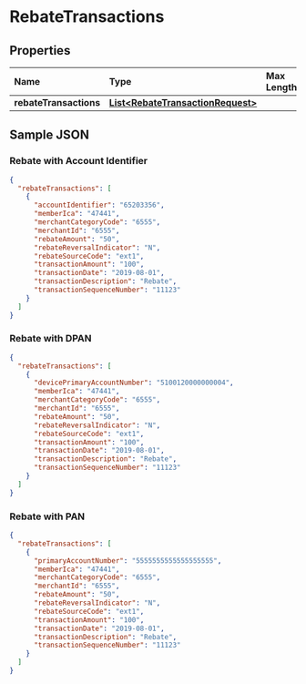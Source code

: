# RebateTransactions

## Properties <a name="properties"></a>

| Name | Type | Max Length | Description | Notes |
| :--- | :--- | :--------- | :---------- | :---- |
| **rebateTransactions** | [**List&lt;RebateTransactionRequest&gt;**](RebateTransactionRequest.md) | | | [optional] |

## Sample JSON

### Rebate with Account Identifier <a name="account-identifier"></a>
```json
{
  "rebateTransactions": [
    {
      "accountIdentifier": "65203356",
      "memberIca": "47441",
      "merchantCategoryCode": "6555",
      "merchantId": "6555",
      "rebateAmount": "50",
      "rebateReversalIndicator": "N",
      "rebateSourceCode": "ext1",
      "transactionAmount": "100",
      "transactionDate": "2019-08-01",
      "transactionDescription": "Rebate",
      "transactionSequenceNumber": "11123"
    }
  ]
}
```

### Rebate with DPAN <a name="dpan"></a>
```json
{
  "rebateTransactions": [
    {
      "devicePrimaryAccountNumber": "5100120000000004",
      "memberIca": "47441",
      "merchantCategoryCode": "6555",
      "merchantId": "6555",
      "rebateAmount": "50",
      "rebateReversalIndicator": "N",
      "rebateSourceCode": "ext1",
      "transactionAmount": "100",
      "transactionDate": "2019-08-01",
      "transactionDescription": "Rebate",
      "transactionSequenceNumber": "11123"
    }
  ]
}
```

### Rebate with PAN <a name="pan"></a>
```json
{
  "rebateTransactions": [
    {
      "primaryAccountNumber": "5555555555555555555",
      "memberIca": "47441",
      "merchantCategoryCode": "6555",
      "merchantId": "6555",
      "rebateAmount": "50",
      "rebateReversalIndicator": "N",
      "rebateSourceCode": "ext1",
      "transactionAmount": "100",
      "transactionDate": "2019-08-01",
      "transactionDescription": "Rebate",
      "transactionSequenceNumber": "11123"
    }
  ]
}
```
